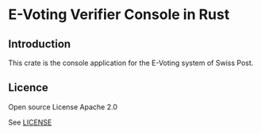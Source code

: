 # E-Voting Verifier Console in Rust

## Introduction

This crate is the console application for the E-Voting system of Swiss Post.

## Licence

Open source License Apache 2.0

See [LICENSE](LICENSE)

